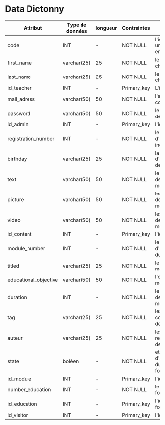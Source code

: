 # Data Dictonny

| Attribut             | Type de données    | longueur    | Contraintes       | Description                              | Exemple
|----------------------|--------------------|-------------|-------------------|------------------------------------------|------------------- 
| code                 | INT                | -           |   NOT NULL        | l'identifiant unique des enseignants     | 1543692
| first_name           | varchar(25)        | 25          |   NOT NULL        | le prénom de chaque adhérent             | Fayad-Idriss
| last_name            | varchar(25)        | 25          |   NOT NULL        | le nom de chaque adhérent                | BACARI
| id_teacher           | INT                | -           |   Primary_key     | L'id de formateur                        | 1
| mail_adress          | varchar(50)        | 50          |   NOT NULL        | l'adresse mail de connexion              | fayad-bacari@outlook.com
| password             | varchar(50)        | 50          |   NOT NULL        | le mot de passe des utilisateurs         | jesuisunmotdepasse@
| id_admin             | INT                | -           |   Primary_key     | l'id de l'admin                          | 1
| registration_number  | INT                | -           |   NOT NULL        | le numero d'inscription individuel       | 1599
| birthday             | varchar(25)        | 25          |   NOT NULL        | la date d'anniversaire des utilisateurs  | 15/05/1998
| text                 | varchar(50)        | 50          |   NOT NULL        | le texte descriptif des modules          | "nfjnerjngfrjengjrnj"   
| picture              | varchar(50)        | 50          |   NOT NULL        | les images descriptif des modules        | -
| video                | varchar(50)        | 50          |   NOT NULL        | les vidéo descriptif des modules         | -
| id_content           | INT                | -           |   Primary_key     | l'id du contenu                          | 1
| module_number        | INT                | -           |   NOT NULL        | le numero d'immatriculation du module    | 159546
| titled               | varchar(25)        | 25          |   NOT NULL        | le titre du module                       |  " Insérer des images sur HTML "
| educational_objective| varchar(50)        | 50          |   NOT NULL        | l'objectif du module                     | "devenir un pro du HTML"
| duration             | INT                | -           |   NOT NULL        | le temps demander par le module          | "3h"
| tag                  | varchar(25)        | 25          |   NOT NULL        | les petits commentaires descriptif       | "très dur"
| auteur               | varchar(25)        | 25          |   NOT NULL        | les auteurs responsables des modules     | "prof karim"
| state                | boléen             | -           |   NOT NULL        | etat d'avancement du module / formation  | faux
| id_module            | INT                | -           |   Primary_key     | l'id du module                           | 1
| number_education     | INT                | -           |   NOT NULL        | le numéro de la formation                | 165442
| id_education         | INT                | -           |   Primary_key     | l'id de la formation                     | 1
| id_visitor           | INT                | -           |   Primary_key     | l'id du visiteur                         | 1
 


 